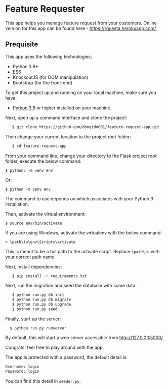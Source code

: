 # Feature Requester

This app helps you manage feature request from your customers. Online version for this app can be found here - https://rquesta.herokuapp.com/

## Prequisite

This app uses the following technologies:

- Python 3.6+
- ES6
- KnockoutJS (for DOM manipulation)
- Bootstrap (for the front-end)

To get this project up and running on your local machine, make sure you have:
 - [Python 3.6](https://www.python.org/downloads/) or higher installed on your machine.

Next, open up a command interface and clone the project:

```bash
   $ git clone https://github.com/dongido001/feature-request-app.git
```

Then change your current location to the project root folder:

```bash
   $ cd feature-request-app
```

From your command line, change your directory to the Flask project root folder, execute the below command:


    $ python3 -m venv env

Or:


    $ python -m venv env

The command to use depends on which associates with your Python 3 installation.

Then, activate the virtual environment:


    $ source env/bin/activate

If you are using Windows, activate the virtualenv with the below command:


    > \path\to\env\Scripts\activate

This is meant to be a full path to the activate script. Replace `\path\to` with your correct path name.

Next, install dependencies:

```bash
   $ pip install -r requirements.txt
```

Next, run the migration and seed the database with some data:

```bash
   $ python run.py db init 
   $ python run.py db migrate 
   $ python run.py db upgrade
   $ python run.py seed
```

Finally, start up the server:

```
  $ python run.py runserver
```

By default, this will start a web server accessible from http://127.0.0.1:5000/

Congrats! feel free to play around with the app. 

The app is protected with a password, the default detail is:

```bash
Username: login
Password: login
```

You can find this detail in `seeder.py`.

